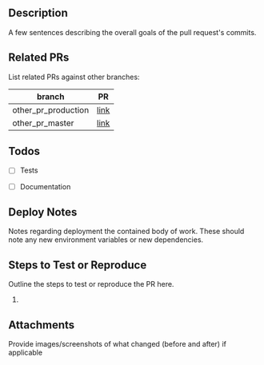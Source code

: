 ## Description
A few sentences describing the overall goals of the pull request's commits.

## Related PRs
List related PRs against other branches:

branch | PR
------ | ------
other_pr_production | [link]()
other_pr_master | [link]()


## Todos
- [ ] Tests
- [ ] Documentation


## Deploy Notes
Notes regarding deployment the contained body of work.  These should note any
new environment variables or new dependencies.

## Steps to Test or Reproduce
Outline the steps to test or reproduce the PR here.

1. 

## Attachments
Provide images/screenshots of what changed (before and after) if applicable
